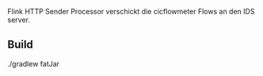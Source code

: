Flink HTTP Sender Processor verschickt die cicflowmeter Flows an den IDS server.

## Build
./gradlew fatJar
